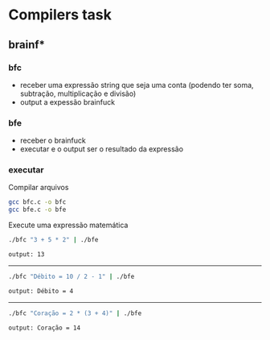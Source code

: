 # Compilers task

## brainf*

### bfc
- receber uma expressão string que seja uma conta (podendo ter soma, subtração, multiplicação e divisão) 
- output a expessão brainfuck


### bfe
- receber o brainfuck
-  executar e o output ser o resultado da expressão


### executar

Compilar arquivos
```bash
gcc bfc.c -o bfc
gcc bfe.c -o bfe
```

Execute uma expressão matemática
```bash
./bfc "3 + 5 * 2" | ./bfe
```
```bash
output: 13
```
---------
```bash
./bfc "Débito = 10 / 2 - 1" | ./bfe
```
```bash
output: Débito = 4
```
---------
```bash
./bfc "Coração = 2 * (3 + 4)" | ./bfe
```
```bash
output: Coração = 14
```
